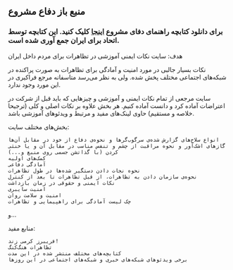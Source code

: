 ## منبع باز دفاع مشروع

### برای دانلود کتابچه راهنمای دفای مشروع [اینجا](https://github.com/ososIran/os-education-self-defence/raw/main/FINAL-Persian-booklet.pdf) کلیک کنید. این کتابچه توسط اتحاد برای ایران جمع آوری شده است.


هدف:‌ سایت نکات ایمنی آموزشی در تظاهرات برای مردم داخل ایران

نکات بسیار جالبی در مورد امنیت و آمادگی برای تظاهرات به صورت پراکنده در شبکه‌های اجتماعی مختلف پخش شده. ولی به نظر می‌رسد متاسفانه مرجع فراکیری در این مورد وجود ندارد.

سایت مرجعی از تمام نکات ایمنی و آموزشی و چیزهایی که باید قبل از شرکت در اعتراضات آماده کرد و دانست آماده کنیم. هر بخش علاوه بر نکات اصلی و کلی (ترجیحا خلاصه و مستقیم) حاوی لینک‌های مفید و مرتبط و ویدئوهای آموزشی باشد.

بخش‌های مختلف سایت:

    انواع سلاح‌های گزار‌ش شده‌ی سرگوب‌گرها و نحوه‌ی دفاع از خود در مقابل آن‌ها
    گازهای اشک‌آور و نحوه مراقبت از چشم و تنفس مناسب در مقابل آن و یا خنثی کردن (با گذاتشن جسمی روی منبع و...)
    کمک‌های اولیه
    آمادگی دفاعی
    نحوه نجات دادن دستگیر شده‌ها در طول تظاهرات
    نحوه‌ی سازمان دادن به تظاهرات، از قبل تظاهرات تا بعد از کنترل
    نکات ایمنی و حقوقی در زمان بازداشت
    امنیت سایبری
    امنیت و سلامت روان
    چک لیست آمادگی برای راهپیمایی و تظاهرات

و...

منابع مفید:

    فریبرز کرمی زند!
    تظاهرات هنگ‌کنگ
    کتابچه‌های مختلف منتشر شده در این مدت
    برخی ویدئو‌های شبکه‌های خبری و شبکه‌های اجتماعی در این روزها

